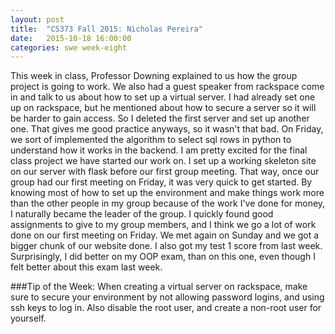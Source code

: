 ```yaml
---
layout: post
title:  "CS373 Fall 2015: Nicholas Pereira"
date:   2015-10-18 16:00:00
categories: swe week-eight
---
```


This week in class, Professor Downing explained to us how the group project is going to work. We also had a guest speaker from rackspace come in and talk to us about how to set up a 
virtual server. I had already set one up on rackspace, but he mentioned about how to secure a server so it will be harder to gain access. So I deleted the first server and set up another 
one. That gives me good practice anyways, so it wasn't that bad. On Friday, we sort of implemented the algorithm to select sql rows in python to understand how it works in the backend.
I am pretty excited for the final class project we have started our work on. I set up a working skeleton site on our server with flask before our first group meeting. That way, once our 
group had our first meeting on Friday, it was very quick to get started. By knowing most of how to set up the environment and make things work more than the other people in my group 
because of the work I've done for money, I naturally became the leader of the group. I quickly found good assignments to give to my group members, and I think we go a lot of work done 
on our first meeting on Friday. We met again on Sunday and we got a bigger chunk of our website done. I also got my test 1 score from last week. Surprisingly, I did better on my OOP exam, 
than on this one, even though I felt better about this exam last week.

###Tip of the Week:
When creating a virtual server on rackspace, make sure to secure your environment by not allowing password logins, and using ssh keys to log in. Also disable the root user, and create a 
non-root user for yourself.